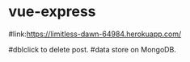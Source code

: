 # vue-express

#link:https://limitless-dawn-64984.herokuapp.com/


#dblclick to delete post.
#data store on MongoDB.


